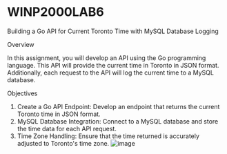# WINP2000LAB6
Building a Go API for Current Toronto Time with MySQL Database Logging

Overview

In this assignment, you will develop an API using the Go programming language. This API will provide the current time in Toronto in JSON format. Additionally, each request to the API will log the current time to a MySQL database.

Objectives
1.	Create a Go API Endpoint:
Develop an endpoint that returns the current Toronto time in JSON format.
2.	MySQL Database Integration:
Connect to a MySQL database and store the time data for each API request.
3.	Time Zone Handling:
Ensure that the time returned is accurately adjusted to Toronto's time zone.
![image](https://github.com/user-attachments/assets/47206d22-283f-4c9e-a898-3d5e387f51b3)
